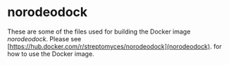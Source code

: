 # norodeodock

These are some of the files used for building the Docker image
*norodeodock*. Please see
[https://hub.docker.com/r/streptomyces/norodeodock](norodeodock).
for how to use the Docker image.
